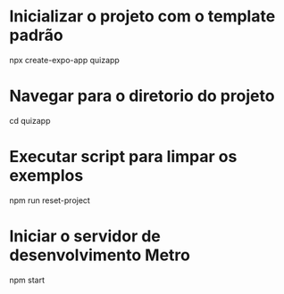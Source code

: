 # Inicializar o projeto com o template padrão
npx create-expo-app quizapp

# Navegar para o diretorio do projeto
cd quizapp

# Executar script para limpar os exemplos
npm run reset-project

# Iniciar o servidor de desenvolvimento Metro
npm start